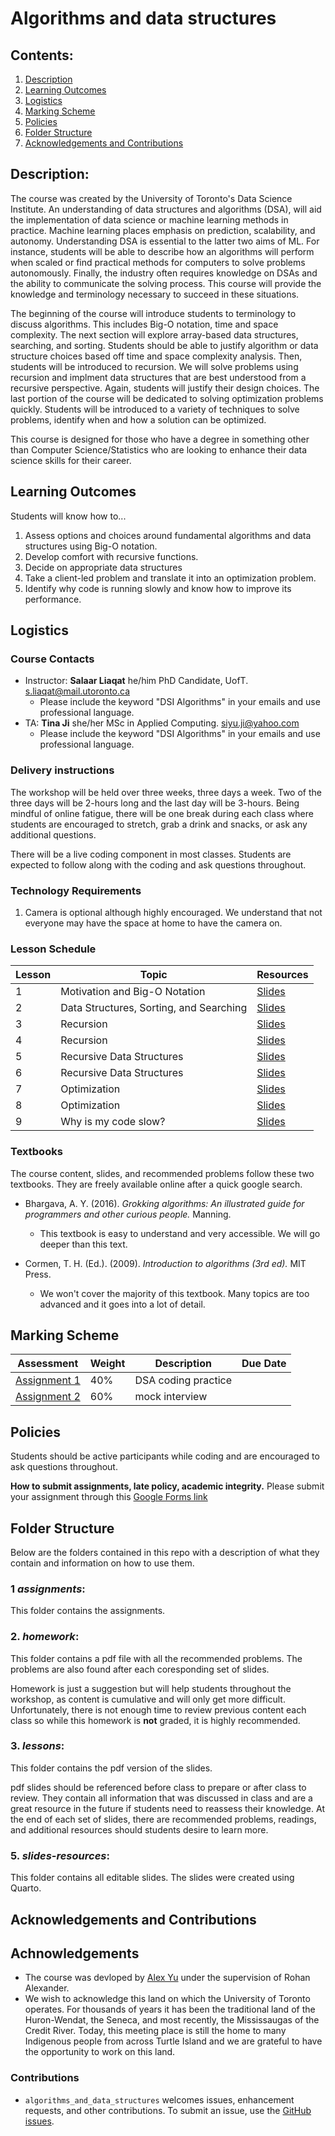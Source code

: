 # Algorithms and data structures

## Contents:
1. [Description](https://github.com/UofT-DSI/algorithms_and_data_structures#description)
2. [Learning Outcomes](https://github.com/UofT-DSI/algorithms_and_data_structures#learning-outcomes)
3. [Logistics](https://github.com/UofT-DSI/algorithms_and_data_structures#logistics)
4. [Marking Scheme](https://github.com/UofT-DSI/algorithms_and_data_structures#marking-scheme)
5. [Policies](https://github.com/UofT-DSI/algorithms_and_data_structures#policies)
6. [Folder Structure](https://github.com/UofT-DSI/algorithms_and_data_structures#folder-structure)
7. [Acknowledgements and Contributions](https://github.com/UofT-DSI/algorithms_and_data_structures#acknowledgements-and-contributions)

## Description:
The course was created by the University of Toronto's Data Science Institute. An understanding of data structures and algorithms (DSA), will aid the implementation of data science or machine learning methods in practice. Machine learning places emphasis on prediction, scalability, and autonomy. Understanding DSA is essential to the latter two aims of ML. For instance, students will be able to describe how an algorithms will perform when scaled or find practical methods for computers to solve problems autonomously. Finally, the industry often requires knowledge on DSAs and the ability to communicate the solving process. This course will provide the knowledge and terminology necessary to succeed in these situations.

The beginning of the course will introduce students to terminology to discuss algorithms. This includes Big-O notation, time and space complexity. The next section will explore array-based data structures, searching, and sorting. Students should be able to justify algorithm or data structure choices based off time and space complexity analysis. Then, students will be introduced to recursion. We will solve problems using recursion and implment data structures that are best understood from a recursive perspective. Again, students will justify their design choices. The last portion of the course will be dedicated to solving optimization problems quickly. Students will be introduced to a variety of techniques to solve problems, identify when and how a solution can be optimized.

This course is designed for those who have a degree in something other than Computer Science/Statistics who are looking to enhance their data science skills for their career.

## Learning Outcomes
Students will know how to...
1. Assess options and choices around fundamental algorithms and data structures using Big-O notation.
2. Develop comfort with recursive functions.
3. Decide on appropriate data structures
4. Take a client-led problem and translate it into an optimization problem.
5. Identify why code is running slowly and know how to improve its performance.

## Logistics

### Course Contacts
* Instructor: **Salaar Liaqat** he/him PhD Candidate, UofT. [s.liaqat@mail.utoronto.ca](s.liaqat@mail.utoronto.ca)
  * Please include the keyword "DSI Algorithms" in your emails and use professional language.
* TA: **Tina Ji** she/her MSc in Applied Computing. [siyu.ji@yahoo.com](siyu.ji@yahoo.com)
  * Please include the keyword "DSI Algorithms" in your emails and use professional language.

### Delivery instructions
The workshop will be held over three weeks, three days a week. Two of the three days will be 2-hours long and the last day will be 3-hours. Being mindful of online fatigue, there will be one break during each class where students are encouraged to stretch, grab a drink and snacks, or ask any additional questions.

There will be a live coding component in most classes. Students are expected to follow along with the coding and ask questions throughout. 

### Technology Requirements
1. Camera is optional although highly encouraged. We understand that not everyone may have the space at home to have the camera on.


### Lesson Schedule
| Lesson | Topic                                                       | Resources  |
|--------|-------------------------------------------------------------|------------|
| 1      | Motivation and Big-O Notation                               | [Slides](https://github.com/UofT-DSI/algorithms_and_data_structures/blob/main/lessons/1_motivation-big-o.pdf) |
| 2      | Data Structures, Sorting, and Searching                     | [Slides](https://github.com/UofT-DSI/algorithms_and_data_structures/blob/main/lessons/2_ds-search-sort.pdf) |
| 3      | Recursion              				                             | [Slides](https://github.com/UofT-DSI/algorithms_and_data_structures/blob/main/lessons/3_recursion.pdf) |
| 4      | Recursion              				                             | [Slides](https://github.com/UofT-DSI/algorithms_and_data_structures/blob/main/lessons/3_recursion.pdf) |
| 5      | Recursive Data Structures                                   | [Slides](https://github.com/UofT-DSI/algorithms_and_data_structures/blob/main/lessons/4_recursive-ds.pdf) |
| 6      | Recursive Data Structures                                   | [Slides](https://github.com/UofT-DSI/algorithms_and_data_structures/blob/main/lessons/4_recursive-ds.pdf) |
| 7      | Optimization                                                | [Slides](https://github.com/UofT-DSI/algorithms_and_data_structures/blob/main/lessons/5_optimization.pdf) |
| 8      | Optimization                                                | [Slides](https://github.com/UofT-DSI/algorithms_and_data_structures/blob/main/lessons/5_optimization.pdf) |
| 9      | Why is my code slow?                                        | [Slides](https://github.com/UofT-DSI/algorithms_and_data_structures/blob/main/lessons/6_slow-code.pdf) |

### Textbooks

The course content, slides, and recommended problems follow these two textbooks. They are freely available online after a quick google search. 

* Bhargava, A. Y. (2016). *Grokking algorithms: An illustrated guide for programmers and other curious people.* Manning.

  * This textbook is easy to understand and very accessible. We will go deeper than this text.
  
* Cormen, T. H. (Ed.). (2009). *Introduction to algorithms (3rd ed).* MIT Press.

  * We won't cover the majority of this textbook. Many topics are too advanced and it goes into a lot of detail. 

## Marking Scheme
| Assessment       | Weight    | Description          | Due Date |
|------------------|-----------|----------------------|----------|
| [Assignment 1](https://github.com/UofT-DSI/algorithms_and_data_structures/blob/main/assignments/assignment%201.md) |    40%    | DSA coding practice  |          |
| [Assignment 2](https://github.com/UofT-DSI/algorithms_and_data_structures/blob/main/assignments/assignment%202.md) |    60%    | mock interview       |          |

## Policies
Students should be active participants while coding and are encouraged to ask questions throughout.

**How to submit assignments, late policy, academic integrity.**
Please submit your assignment through this [Google Forms link](https://forms.gle/kaW4owXy7mC36CVZA)

## Folder Structure
Below are the folders contained in this repo with a description of what they contain and information on how to use them.

### 1 *assignments*:
This folder contains the assignments.

### 2. *homework*:
This folder contains a pdf file with all the recommended problems. The problems are also found after each coresponding set of slides. 

Homework is just a suggestion but will help students throughout the workshop, as content is cumulative and will only get more difficult. Unfortunately, there is not enough time to review previous content each class so while this homework is **not** graded, it is highly recommended.

### 3. *lessons*:
This folder contains the pdf version of the slides.

pdf slides should be referenced before class to prepare or after class to review. They contain all information that was discussed in class and are a great resource in the future if students need to reassess their knowledge. At the end of each set of slides, there are recommended problems, readings, and additional resources should students desire to learn more. 

### 5. *slides-resources*:
This folder contains all editable slides. The slides were created using Quarto. 

## Acknowledgements and Contributions
## Achnowledgements
* The course was devloped by [Alex Yu](https://www.linkedin.com/in/kunzhi-yu/) under the supervision of Rohan Alexander. 
* We wish to acknowledge this land on which the University of Toronto operates. For thousands of years it has been the traditional land of the Huron-Wendat, the Seneca, and most recently, the Mississaugas of the Credit River. Today, this meeting place is still the home to many Indigenous people from across Turtle Island and we are grateful to have the opportunity to work on this land.
### Contributions 
* `algorithms_and_data_structures` welcomes issues, enhancement requests, and other contributions. To submit an issue, use the [GitHub
issues](https://github.com/UofT-DSI/algorithms_and_data_structures/issues).
